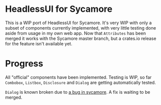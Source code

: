 # HeadlessUI for Sycamore

This is a WIP port of HeadlessUI for Sycamore. It's very WIP with only a subset of components
currently implemented, with very little testing done aside from usage in my own web app. Now that
`Attributes` has been merged it works with the Sycamore master branch, but a crates.io release for
the feature isn't available yet.

# Progress

All "official" components have been implemented.
Testing is WIP, so far `Combobox`, `Listbox`, `Disclosure` and `Dialog` are getting automatically tested.

`Dialog` is known broken due to [a bug in sycamore](https://github.com/sycamore-rs/sycamore/issues/572).
A fix is waiting to be merged.
